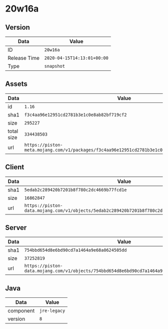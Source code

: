 # 20w16a

## Version

|**Data**        | **Value**                 |
|----------------|-------------------------|
| ID   | ```20w16a```   |
| Release Time   | ```2020-04-15T14:13:01+00:00```   |
| Type   | ```snapshot```   |

## Assets

|**Data**        | **Value**                 |
|----------------|-------------------------|
| id   | ```1.16```   |
| sha1   | ```f3c4aa96e12951cd2781b3e1c0e8ab82bf719cf2```   |
| size   | ```295227```   |
| total size  | ```334438503```  |
| url       | ```https://piston-meta.mojang.com/v1/packages/f3c4aa96e12951cd2781b3e1c0e8ab82bf719cf2/1.16.json``` |

## Client

|**Data**        | **Value**                 |
|----------------|-------------------------|
| sha1   | ```5edab2c289420b7201b8f780c2dc4669b77fcd1e```   |
| size   | ```16862847```   |
| url       | ```https://piston-data.mojang.com/v1/objects/5edab2c289420b7201b8f780c2dc4669b77fcd1e/client.jar``` |

## Server

|**Data**        | **Value**                 |
|----------------|-------------------------|
| sha1   | ```754bbd654d8e6bd90cd7a1464a9e68a0624505dd```   |
| size   | ```37252819```   |
| url       | ```https://piston-data.mojang.com/v1/objects/754bbd654d8e6bd90cd7a1464a9e68a0624505dd/server.jar``` |

## Java

|**Data**        | **Value**                 |
|----------------|-------------------------|
| component   | ```jre-legacy```   |
| version   | ```8```   |